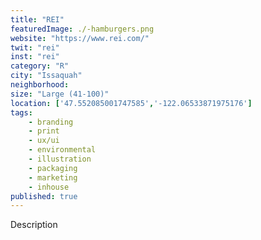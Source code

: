 ```yaml
---
title: "REI"
featuredImage: ./-hamburgers.png
website: "https://www.rei.com/"
twit: "rei"
inst: "rei"
category: "R"
city: "Issaquah"
neighborhood:
size: "Large (41-100)"
location: ['47.552085001747585','-122.06533871975176']
tags:
    - branding
    - print
    - ux/ui
    - environmental
    - illustration
    - packaging
    - marketing
    - inhouse
published: true
---
```


Description
